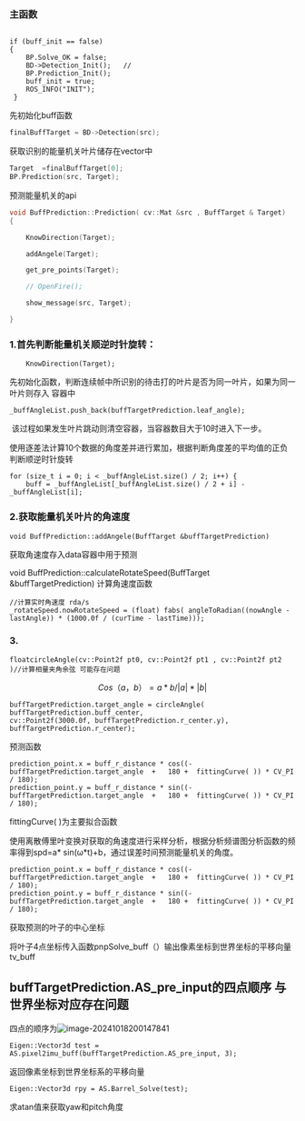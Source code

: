 ### 主函数

```

if (buff_init == false)
{
    BP.Solve_OK = false;
    BD->Detection_Init();   //
    BP.Prediction_Init();
    buff_init = true;
    ROS_INFO("INIT");
 }
```

先初始化buff函数

```c++
finalBuffTarget = BD->Detection(src);
```



获取识别的能量机关叶片储存在vector<BuffTarget>中



```c++
Target  =finalBuffTarget[0];
BP.Prediction(src, Target);
```



预测能量机关的api

```c++
void BuffPrediction::Prediction( cv::Mat &src , BuffTarget & Target)
{

    KnowDirection(Target);

    addAngele(Target);

    get_pre_points(Target);

    // OpenFire();

    show_message(src, Target);

}
```

### 1.首先判断能量机关顺逆时针旋转：

```
	KnowDirection(Target);
```

​		先初始化函数，判断连续帧中所识别的待击打的叶片是否为同一叶片，如果为同一叶片则存入 容器中

```
_buffAngleList.push_back(buffTargetPrediction.leaf_angle);
```

​		该过程如果发生叶片跳动则清空容器，当容器数目大于10时进入下一步。

使用逐差法计算10个数据的角度差并进行累加，根据判断角度差的平均值的正负判断顺逆时针旋转

```
for (size_t i = 0; i < _buffAngleList.size() / 2; i++) {
    buff = _buffAngleList[_buffAngleList.size() / 2 + i] - _buffAngleList[i];
```



### 2.获取能量机关叶片的角速度

```
void BuffPrediction::addAngele(BuffTarget &buffTargetPrediction)
```

获取角速度存入data容器中用于预测

void BuffPrediction::calculateRotateSpeed(BuffTarget &buffTargetPrediction)  计算角速度函数

```
//计算实时角速度 rda/s
_rotateSpeed.nowRotateSpeed = (float) fabs( angleToRadian((nowAngle - lastAngle)) * (1000.0f / (curTime - lastTime)));
```

### 3.

```
floatcircleAngle(cv::Point2f pt0, cv::Point2f pt1 , cv::Point2f pt2 )//计算相量夹角余弦 可能存在问题
```

$$
Cos（a，b）=a*b/|a|*|b|
$$

```
buffTargetPrediction.target_angle = circleAngle( buffTargetPrediction.buff_center,
cv::Point2f(3000.0f, buffTargetPrediction.r_center.y),
buffTargetPrediction.r_center); 
```

预测函数

```
prediction_point.x = buff_r_distance * cos((-buffTargetPrediction.target_angle  +   180 +  fittingCurve( )) * CV_PI / 180);
prediction_point.y = buff_r_distance * sin((-buffTargetPrediction.target_angle  +   180 +  fittingCurve( )) * CV_PI / 180);
```

fittingCurve( )为主要拟合函数

使用离散傅里叶变换对获取的角速度进行采样分析，根据分析频谱图分析函数的频率得到spd=a* sin(ω*t)+b，通过误差时间预测能量机关的角度。

```
prediction_point.x = buff_r_distance * cos((-buffTargetPrediction.target_angle  +   180 +  fittingCurve( )) * CV_PI / 180);
prediction_point.y = buff_r_distance * sin((-buffTargetPrediction.target_angle  +   180 +  fittingCurve( )) * CV_PI / 180);
```

获取预测的叶子的中心坐标

将叶子4点坐标传入函数pnpSolve_buff（）输出像素坐标到世界坐标的平移向量tv_buff

## buffTargetPrediction.AS_pre_input的四点顺序   与世界坐标对应存在问题

四点的顺序为![image-20241018200147841](../AppData/Roaming/Typora/typora-user-images/image-20241018200147841.png)

```
Eigen::Vector3d test = AS.pixel2imu_buff(buffTargetPrediction.AS_pre_input, 3);
```

返回像素坐标到世界坐标系的平移向量

```
Eigen::Vector3d rpy = AS.Barrel_Solve(test);
```

求atan值来获取yaw和pitch角度
